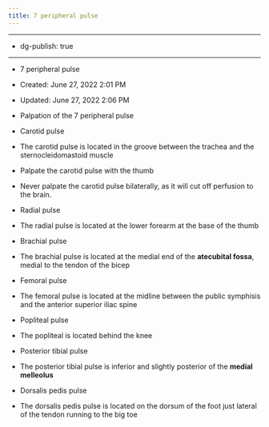 ```yaml
---
title: 7 peripheral pulse
---
```


- --

- dg-publish: true

- --

- 7 peripheral pulse

- Created: June 27, 2022 2:01 PM

- Updated: June 27, 2022 2:06 PM

- Palpation of the 7 peripheral pulse

- Carotid pulse

- The carotid pulse is located in the groove between the trachea and the sternocleidomastoid muscle

- Palpate the carotid pulse with the thumb

- Never palpate the carotid pulse bilaterally, as it will cut off perfusion to the brain.

- Radial pulse

- The radial pulse is located at the lower forearm at the base of the thumb

- Brachial pulse

- The brachial pulse is located at the medial end of the **atecubital fossa**, medial to the tendon of the bicep

- Femoral pulse

- The femoral pulse is located at the midline between the public symphisis and the anterior superior iliac spine

- Popliteal pulse

- The popliteal is located behind the knee

- Posterior tibial pulse

- The posterior tibial pulse is inferior and slightly posterior of the **medial melleolus**

- Dorsalis pedis pulse

- The dorsalis pedis pulse is located on the dorsum of the foot just lateral of the tendon running to the big toe
